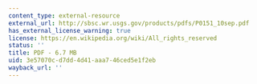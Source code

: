 ```yaml
---
content_type: external-resource
external_url: http://sbsc.wr.usgs.gov/products/pdfs/P0151_10sep.pdf
has_external_license_warning: true
license: https://en.wikipedia.org/wiki/All_rights_reserved
status: ''
title: PDF - 6.7 MB
uid: 3e57070c-d7dd-4d41-aaa7-46ced5e1f2eb
wayback_url: ''
---
```

